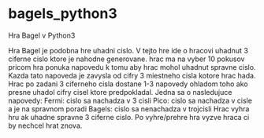 # bagels_python3
Hra Bagel v Python3

Hra Bagel je podobna hre uhadni cislo. V tejto hre ide o hracovi uhadnut 3 ciferne cislo ktore je nahodne generovane. hrac ma na vyber 10 pokusov pricom hra ponuka napovedu k tomu aby hrac mohol uhadnut spravne cislo. Kazda tato napoveda je zavysla od cifry 3 miestneho cisla kotore hrac hada. Hrac po zadani 3 ciferneho cisla dostane 1-3 napovedy ohladom toho ako presne uhadol cifry cisel ktore predpokladal. 
Jedna sa o nasledujuce napovedy:
  Fermi:  cislo sa nachadza v 3 cisli
  Pico:   cislo sa nachadza v cisle a je na spravnom poradi
  Bagels: cislo sa nenachadza v trojcisli
Hrac vyhra hru ak uhadne spravne 3 ciferne cislo. Po vyhre/prehre hra vyzve hraca ci by nechcel hrat znova.
